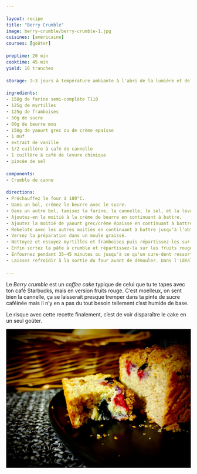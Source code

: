 ```yaml
---

layout: recipe
title: "Berry Crumble"
image: berry-crumble/berry-crumble-1.jpg
cuisines: [américaine]
courses: [goûter]

preptime: 20 min
cooktime: 45 min
yield: 16 tranches

storage: 2–3 jours à température ambiante à l'abri de la lumière et de la chaleur dans une boîte hermétique. 5 jours au frigo.

ingredients:
- 150g de farine semi-complète T110
- 125g de myrtilles
- 125g de framboises
- 50g de sucre
- 60g de beurre mou
- 150g de yaourt grec ou de crème epaisse
- 1 œuf
- extrait de vanille
- 1/2 cuillère à café de cannelle
- 1 cuillère à café de levure chimique
- pincée de sel

components:
- Crumble de canne

directions:
- Préchauffez le four à 180°C.
- Dans un bol, crémez le beurre avec le sucre. 
- Dans un autre bol, tamisez la farine, la cannelle, le sel, et la levure. Mélangez.
- Ajoutez-en la moitié à la crème de beurre en continuant à battre. 
- Ajoutez la moitié de yaourt grec/crème épaisse en continuant à battre. 
- Rebelote avec les autres moitiés en continuant à battre jusqu’à l’obtention d'une pâte bien lisse. Attention, on ne veut pas trop la travailler – on risque en effet d’obtenir une pâte trop dense après cuisson –, il faut la travailler juste ce qu'il faut pour que ces ingrédients soient incorporés. 
- Versez la préparation dans un moule graissé.
- Nettoyez et essuyez myrtilles et framboises puis répartissez-les sur la pâte en laissant une marge aux bords. Pour éviter qu’elles ne tombent au fond lors de la cuisson, vous pouvez les fariner avant de les répartir. 
- Enfin sortez la pâte à crumble et répartissez-la sur les fruits rouges. Tassez-le très légèrement pour qu'il se tienne mieux une fois cuit en prenant soin de ne pas écraser les fruits rouges.
- Enfournez pendant 35–45 minutes ou jusqu'à ce qu'un cure-dent ressorte quasiment sec, avec quelques flocons de mie.
- Laissez refroidir à la sortie du four avant de démouler. Dans l'idéal il faut que votre moule soit à température ambiante. Le cake va continuer à cuire donc soyez très prudent lors du démoulage, il sera encore un peu mou et va durcir en refroidissant, en particulier le crumble.

---
```


Le <i lang="en">Berry crumble</i> est un <i lang="en">coffee cake</i> typique de celui que tu te tapes avec ton café Starbucks, mais en version fruits rouge. C‘est moelleux, on sent bien la cannelle, ça se laisserait presque tremper dans ta pinte de sucre caféinée mais il n’y en a pas du tout besoin tellement c’est humide de base.

Le risque avec cette recette finalement, c’est de voir disparaître le cake en un seul goûter.

![C’est moelleux et sucré-acidulé, c’est difficile de s’arrêter de croquer dedans.](../images/berry-crumble/berry-crumble-2.jpg)